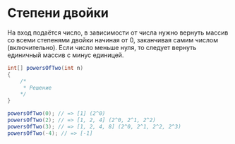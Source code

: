 # Степени двойки

На вход подаётся число, в зависимости от числа нужно вернуть массив со всеми степенями двойки начиная от 0, заканчивая самим числом (включительно). Если число меньше нуля, то следует вернуть единичный массив с минус единицей.

```csharp
int[] powersOfTwo(int n)
{
    /*
     * Решение
    */
}

powersOfTwo(0); // => [1] (2^0)
powersOfTwo(2); // => [1, 2, 4] (2^0, 2^1, 2^2)
powersOfTwo(3); // => [1, 2, 4, 8] (2^0, 2^1, 2^2, 2^3)
powersOfTwo(-4); // => [-1]
